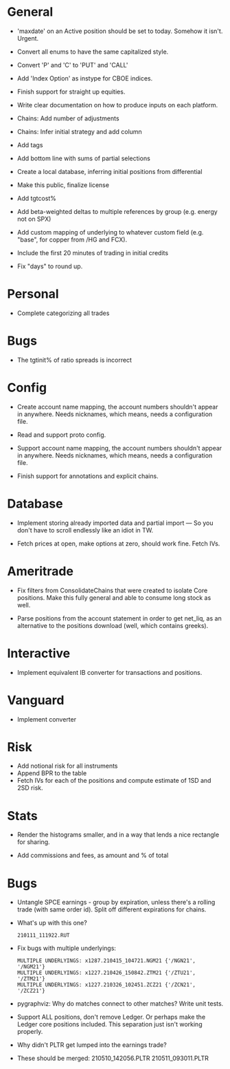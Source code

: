 # General

- 'maxdate' on an Active position should be set to today. Somehow it isn't.
  Urgent.

- Convert all enums to have the same capitalized style.
- Convert 'P' and 'C' to 'PUT' and 'CALL'

- Add 'Index Option' as instype for CBOE indices.

- Finish support for straight up equities.

- Write clear documentation on how to produce inputs on each platform.

- Chains: Add number of adjustments
- Chains: Infer initial strategy and add column

- Add tags

- Add bottom line with sums of partial selections

- Create a local database, inferring initial positions from differential

- Make this public, finalize license

- Add tgtcost%

- Add beta-weighted deltas to multiple references by group (e.g. energy not on
  SPX)

- Add custom mapping of underlying to whatever custom field (e.g. "base", for
  copper from /HG and FCX).

- Include the first 20 minutes of trading in initial credits

- Fix "days" to round up.

# Personal

- Complete categorizing all trades


# Bugs

- The tgtinit% of ratio spreads is incorrect


# Config

- Create account name mapping, the account numbers shouldn't appear in anywhere.
  Needs nicknames, which means, needs a configuration file.

- Read and support proto config.

- Support account name mapping, the account numbers shouldn't appear in
  anywhere. Needs nicknames, which means, needs a configuration file.

- Finish support for annotations and explicit chains.


# Database

- Implement storing already imported data and partial import — So you don't have
  to scroll endlessly like an idiot in TW.

- Fetch prices at open, make options at zero, should work fine.
  Fetch IVs.


# Ameritrade

- Fix filters from ConsolidateChains that were created to isolate Core
  positions. Make this fully general and able to consume long stock as well.

- Parse positions from the account statement in order to get net_liq, as an
  alternative to the positions download (well, which contains greeks).


# Interactive

- Implement equivalent IB converter for transactions and positions.


# Vanguard

- Implement converter


# Risk

- Add notional risk for all instruments
- Append BPR to the table
- Fetch IVs for each of the positions and compute estimate of 1SD and 2SD risk.


# Stats

- Render the histograms smaller, and in a way that lends a nice rectangle for sharing.

- Add commissions and fees, as amount and % of total



# Bugs

- Untangle SPCE earnings - group by expiration, unless there's a rolling trade
  (with same order id). Split off different expirations for chains.

- What's up with this one?

      210111_111922.RUT

- Fix bugs with multiple underlyings:

      MULTIPLE UNDERLYINGS: x1287.210415_104721.NGM21 {'/NGN21', '/NGM21'}
      MULTIPLE UNDERLYINGS: x1227.210426_150842.ZTM21 {'/ZTU21', '/ZTM21'}
      MULTIPLE UNDERLYINGS: x1227.210326_102451.ZCZ21 {'/ZCN21', '/ZCZ21'}

- pygraphviz: Why do matches connect to other matches? Write unit tests.

- Support ALL positions, don't remove Ledger. Or perhaps make the Ledger core
  positions included. This separation just isn't working properly.


- Why didn't PLTR get lumped into the earnings trade?
- These should be merged:
  210510_142056.PLTR
  210511_093011.PLTR
